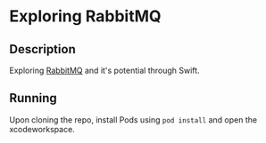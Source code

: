 # Exploring RabbitMQ

## Description
Exploring [RabbitMQ](https://www.rabbitmq.com/) and it's potential through Swift.

## Running
Upon cloning the repo, install Pods using `pod install` and open the xcodeworkspace.
